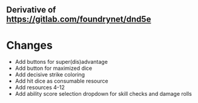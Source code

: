 ## Derivative of https://gitlab.com/foundrynet/dnd5e 

# Changes
* Add buttons for super(dis)advantage 
* Add button for maximized dice
* Add decisive strike coloring
* Add hit dice as consumable resource
* Add resources 4-12
* Add ability score selection dropdown for skill checks and damage rolls